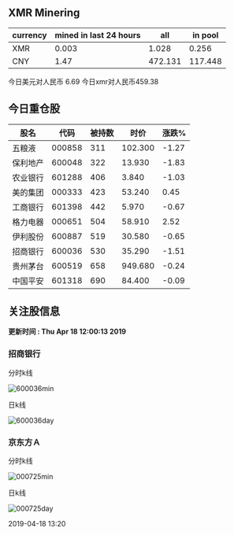 ## XMR Minering

|currency|mined in last 24 hours|all|in pool|
|---|---|---|---|
|XMR|0.003|1.028|0.256|
|CNY|1.47|472.131|117.448|

今日美元对人民币 6.69	今日xmr对人民币459.38


## 今日重仓股 

|股名|代码|被持数|时价|涨跌%|
|---|---|---|---|---|
|五粮液|000858|311|102.300|-1.27|
|保利地产|600048|322|13.930|-1.83|
|农业银行|601288|406|3.840|-1.03|
|美的集团|000333|423|53.240|0.45|
|工商银行|601398|442|5.970|-0.67|
|格力电器|000651|504|58.910|2.52|
|伊利股份|600887|519|30.580|-0.65|
|招商银行|600036|530|35.290|-1.51|
|贵州茅台|600519|658|949.680|-0.24|
|中国平安|601318|690|84.400|-0.09|

## 关注股信息
**更新时间 : Thu Apr 18 12:00:13 2019**
### 招商银行 
分时k线

![600036min](http://image.sinajs.cn/newchart/min/n/sh600036.gif)

日k线

![600036day](http://image.sinajs.cn/newchart/daily/n/sh600036.gif)

### 京东方Ａ 
分时k线

![000725min](http://image.sinajs.cn/newchart/min/n/sz000725.gif)

日k线

![000725day](http://image.sinajs.cn/newchart/daily/n/sz000725.gif)

2019-04-18 13:20